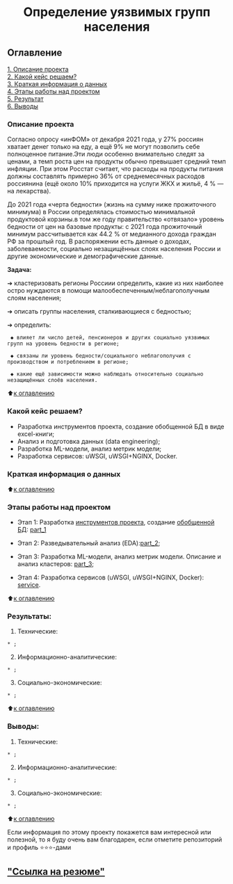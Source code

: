 # <center>Определение уязвимых групп населения

## Оглавление  
[1. Описание проекта](.README.md#Описание-проекта)  
[2. Какой кейс решаем?](.README.md#Какой-кейс-решаем)  
[3. Краткая информация о данных](.README.md#Краткая-информация-о-данных)  
[4. Этапы работы над проектом](.README.md#Этапы-работы-над-проектом)  
[5. Результат](.README.md#Результат)    
[6. Выводы](.README.md#Выводы) 

### Описание проекта  

 Согласно опросу «инФОМ» от декабря 2021 года, у 27% россиян хватает денег только на еду, а ещё 9% не могут позволить себе полноценное питание.Эти люди особенно внимательно следят за ценами, а темп роста  цен на продукты обычно превышает средний темп инфляции. При этом Росстат считает, что расходы на продукты питания должны составлять примерно 36% от среднемесячных расходов россиянина (ещё около 10% приходится на услуги ЖКХ и жильё, 4 % — на лекарства). 

 До 2021 года «черта бедности» (жизнь на сумму ниже прожиточного минимума) в России определялась стоимостью минимальной продуктовой корзины.в том же году правительство «отвязало» уровень бедности от цен на базовые продукты: с 2021 года прожиточный минимум рассчитывается как 44.2 % от медианного дохода граждан РФ за прошлый год. В распоряжении есть данные о доходах, заболеваемости, социально незащищённых слоях населения России и другие экономические и демографические данные.

 **Задача:**

  ➔ кластеризовать регионы Россиии определить, какие из них наиболее остро нуждаются в помощи малообеспеченным/неблагополучным слоям населения;

  ➔ описать группы населения, сталкивающиеся с бедностью;

  ➔ определить:

     ◆ влияет ли число детей, пенсионеров и других социально уязвимых групп на уровень бедности в регионе;

     ◆ связаны ли уровень бедности/социального неблагополучия с производством и потреблением в регионе;

     ◆ какие ещё зависимости можно наблюдать относительно социально незащищённых слоёв населения.

:arrow_up:[к оглавлению](_)


### Какой кейс решаем?   

  - Разработка инструментов проекта, создание обобщенной БД в виде excel-книги; 
  - Анализ и подготовка данных (data engineering);
  - Разработка ML-модели, анализ метрик модели;
  - Разработка сервисов: uWSGI, uWSGI+NGINX, Docker.



### Краткая информация о данных


  
:arrow_up:[к оглавлению](.README.md#Оглавление)


### Этапы работы над проектом  

* Этап 1: Разработка [инструментов проекта](./tools), создание [обобщенной БД](./data/soc_pasport.xlsx): [part_1](./part_1.ipynb)

* Этап 2: Разведывательный анализ (EDA):[part_2](./part_2.ipynb);

* Этап 3: Разработка ML-модели, анализ метрик модели. Описание и анализ кластеров: [part_3](./part_2.ipynb);

* Этап 4: Разработка сервисов (uWSGI, uWSGI+NGINX, Docker): [service](./).



:arrow_up:[к оглавлению](.README.md#Оглавление)


### Результаты: 

  1. Технические:

    * ;
  
  2. Информационно-аналитические:
    
    * ;
  
  3. Социально-экономические:

    * ;



:arrow_up:[к оглавлению](.README.md#Оглавление)


### Выводы:

  1. Технические:

    * ;
  
  2. Информационно-аналитические:
    
    * ;
  
  3. Социально-экономические:

    * ;




:arrow_up:[к оглавлению](.README.md#Оглавление)


Если информация по этому проекту покажется вам интересной или полезной, то я буду очень вам благодарен, если отметите репозиторий и профиль ⭐️⭐️⭐️-дами


## ["Ссылка на резюме"](https://kansk.hh.ru/resume/f3540f86ff097e4b7c0039ed1f315969523431)
